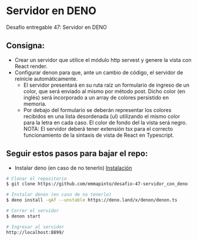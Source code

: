 # Servidor en DENO
Desafío entregable 47: Servidor en DENO


## Consigna: 
- Crear un servidor que utilice el módulo http servest y genere la vista con React render.
- Configurar denon para que, ante un cambio de código, el servidor de reinicie automáticamente.
    - El servidor presentará en su ruta raíz un formulario de ingreso de un color, que será enviado al mismo por método post. Dicho color (en inglés) será incorporado a un array de colores persistido en memoria.
    - Por debajo del formulario se deberán representar los colores recibidos en una lista desordenada (ul) utilizando el mismo color para la letra en cada caso. El color de fondo del la vista será negro.
NOTA: El servidor deberá tener extensión tsx para el correcto funcionamiento de la sintaxis de vista de React en Typescript.


## Seguir estos pasos para bajar el repo:

- Instalar deno (en caso de no tenerlo) [Instalación](https://deno.land/#installation)

```bash
# Clonar el repositorio
$ git clone https://github.com/emmapinto/desafio-47-servidor_con_deno

# Instalar denon (en caso de no tenerlo)
$ deno install -qAf --unstable https://deno.land/x/denon/denon.ts

# Correr el servidor
$ denon start

# Ingresar al servidor
http://localhost:8899/
```
